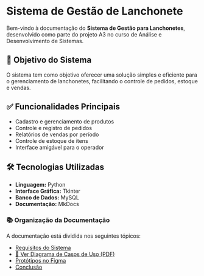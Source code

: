 # Sistema de Gestão de Lanchonete

Bem-vindo à documentação do **Sistema de Gestão para Lanchonetes**, desenvolvido como parte do projeto A3 no curso de Análise e Desenvolvimento de Sistemas.

## 🎯 Objetivo do Sistema

O sistema tem como objetivo oferecer uma solução simples e eficiente para o gerenciamento de lanchonetes, facilitando o controle de pedidos, estoque e vendas.

## ✅ Funcionalidades Principais

- Cadastro e gerenciamento de produtos
- Controle e registro de pedidos
- Relatórios de vendas por período
- Controle de estoque de itens
- Interface amigável para o operador

## 🛠 Tecnologias Utilizadas

- **Linguagem:** Python
- **Interface Gráfica:** Tkinter 
- **Banco de Dados:** MySQL
- **Documentação:** MkDocs

### 📚 Organização da Documentação

A documentação está dividida nos seguintes tópicos:

- [Requisitos do Sistema](requisitos.md)
- <a href="arquivos/DiagramaCasosDeUso.pdf" target="_blank">📄 Ver Diagrama de Casos de Uso (PDF)</a>
- [Protótipos no Figma](prototipos_figma.md)
- [Conclusão](conclusao.md)

